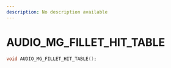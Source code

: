 ```yaml
---
description: No description available 
---
```


# AUDIO_MG_FILLET_HIT_TABLE

```cpp
void AUDIO_MG_FILLET_HIT_TABLE();
```
